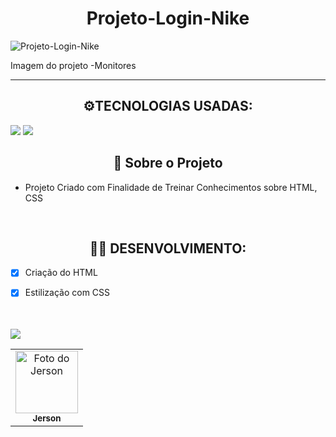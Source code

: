 <h1 align="center">Projeto-Login-Nike</h1>
 
![Projeto-Login-Nike](https://user-images.githubusercontent.com/93807470/170580946-a50fb48a-f1e8-4038-a52f-8b2654b96942.png)

<p>Imagem do projeto -Monitores</p>

--------

<h2 align="center">⚙️TECNOLOGIAS USADAS:</h2>
<a href="#"><img src="https://img.shields.io/badge/HTML5-E34F26?style=for-the-badge&logo=html5&logoColor=white"></a>
<a href="#"><img src="https://img.shields.io/badge/CSS3-1572B6?style=for-the-badge&logo=css3&logoColor=white"></a>


<h2 align="center"><b>📝 Sobre o Projeto</b></h2>

* Projeto Criado com Finalidade de Treinar Conhecimentos sobre HTML, CSS

<br>

<h2 align="center">👨‍💻 DESENVOLVIMENTO:</h2>

- [x] Criação do HTML
- [x] Estilização com CSS 



 <table>
  <tr>
    <td align="center">
      <a href="https://www.linkedin.com/in/jerson-de-carvalho-da-silveira-04815522a/">
        <img src="https://avatars3.githubusercontent.com/u/31936044" width="100px;" alt="Foto do Jerson"/>
       </a><br>
        <sub>
          <b>Jerson</b>
        </sub>
      </a>
    </td>
   
   <br>
   <br>
   
<a href="https://www.linkedin.com/in/jerson-de-carvalho-da-silveira-04815522a/">
  <img src="https://img.shields.io/badge/LinkedIn-0077B5?style=for-the-badge&logo=linkedin&logoColor=white"> 

